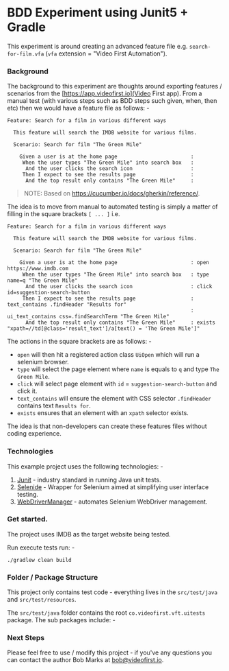 # BDD Experiment using Junit5 + Gradle

This experiment is around creating an advanced feature file e.g. `search-for-film.vfa` (`vfa` 
extension = "Video First Automation").

### Background

The background to this experiment are thoughts around exporting features / scenarios from the 
[https://app.videofirst.io](Video First app).  From a manual test (with various steps such as BDD
steps such given, when, then etc) then we would have a feature file as follows: -

    Feature: Search for a film in various different ways
    
      This feature will search the IMDB website for various films.
    
      Scenario: Search for film "The Green Mile"
    
        Given a user is at the home page                        :
         When the user types "The Green Mile" into search box   :
          And the user clicks the search icon                   :
         Then I expect to see the results page                  :
          And the top result only contains "The Green Mile"     : 

> NOTE: Based on https://cucumber.io/docs/gherkin/reference/.

The idea is to move from manual to automated testing is simply a matter of filling in the square
brackets `[ ... ]` i.e.

    Feature: Search for a film in various different ways
    
      This feature will search the IMDB website for various films.
    
      Scenario: Search for film "The Green Mile"
    
        Given a user is at the home page                        : open https://www.imdb.com
         When the user types "The Green Mile" into search box   : type name=q "The Green Mile"
          And the user clicks the search icon                   : click id=suggestion-search-button
         Then I expect to see the results page                  : text_contains .findHeader "Results for" 
                                                                : ui_text_contains css=.findSearchTerm "The Green Mile"
          And the top result only contains "The Green Mile"     : exists "xpath=//td[@class='result_text']/a[text() = 'The Green Mile']" 

The actions in the square brackets are as follows: -

 * `open` will then hit a registered action class `UiOpen` which will run a selenium browser.
 * `type` will select the page element where `name` is equals to `q` and type `The Green Mile`.
 * `click` will select page element with `id` = `suggestion-search-button` and click it.
 * `text_contains` will ensure the element with CSS selector `.findHeader` contains text `Results for`.
 * `exists` ensures that an element with an `xpath` selector exists.
 
The idea is that non-developers can create these features files without coding experience.

### Technologies

This example project uses the following technologies: -

1. [Junit](https://junit.org/junit5) - industry standard in running Java unit tests.
2. [Selenide](http://selenide.org/) - Wrapper for Selenium aimed at simplifying user interface
   testing.
3. [WebDriverManager](https://github.com/bonigarcia/webdrivermanager) - automates Selenium WebDriver
   management.

### Get started.

The project uses IMDB as the target website being tested.

Run execute tests run: -

    ./gradlew clean build

### Folder / Package Structure

This project only contains test code - everything lives in the `src/test/java` and
`src/test/resources`.

The `src/test/java` folder contains the root `co.videofirst.vft.uitests` package.  The sub packages
include: -



### Next Steps

Please feel free to use / modify this project - if you've any questions you can contact the author
Bob Marks at [bob@videofirst.io](bob@videofirst.io).

